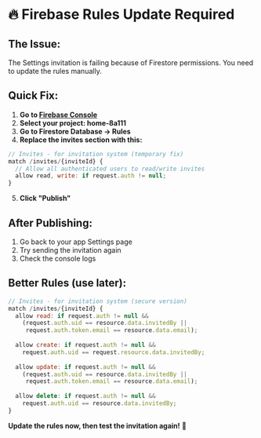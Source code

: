 # 🔥 Firebase Rules Update Required

## The Issue:
The Settings invitation is failing because of Firestore permissions. You need to update the rules manually.

## Quick Fix:
1. **Go to [Firebase Console](https://console.firebase.google.com/)**
2. **Select your project: home-8a111**
3. **Go to Firestore Database → Rules**
4. **Replace the invites section with this:**

```javascript
// Invites - for invitation system (temporary fix)
match /invites/{inviteId} {
  // Allow all authenticated users to read/write invites
  allow read, write: if request.auth != null;
}
```

5. **Click "Publish"**

## After Publishing:
1. Go back to your app Settings page
2. Try sending the invitation again
3. Check the console logs

## Better Rules (use later):
```javascript
// Invites - for invitation system (secure version)
match /invites/{inviteId} {
  allow read: if request.auth != null && 
    (request.auth.uid == resource.data.invitedBy ||
     request.auth.token.email == resource.data.email);
  
  allow create: if request.auth != null &&
    request.auth.uid == request.resource.data.invitedBy;
  
  allow update: if request.auth != null &&
    (request.auth.uid == resource.data.invitedBy ||
     request.auth.token.email == resource.data.email);
  
  allow delete: if request.auth != null &&
    request.auth.uid == resource.data.invitedBy;
}
```

**Update the rules now, then test the invitation again!** 🚀
